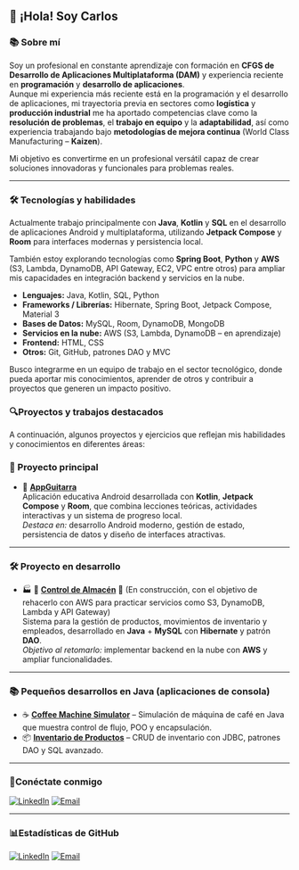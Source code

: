 ## 👋 ¡Hola! Soy Carlos

### 📚 Sobre mí
Soy un profesional en constante aprendizaje con formación en **CFGS de Desarrollo de Aplicaciones Multiplataforma (DAM)** y experiencia reciente en **programación** y **desarrollo de aplicaciones**.  
Aunque mi experiencia más reciente está en la programación y el desarrollo de aplicaciones, mi trayectoria previa en sectores como **logística** y **producción industrial** me ha aportado competencias clave como la **resolución de problemas**, el **trabajo en equipo** y la **adaptabilidad**, así como experiencia trabajando bajo **metodologías de mejora continua** (World Class Manufacturing – **Kaizen**).

Mi objetivo es convertirme en un profesional versátil capaz de crear soluciones innovadoras y funcionales para problemas reales.

---

### 🛠️ Tecnologías y habilidades
Actualmente trabajo principalmente con **Java**, **Kotlin** y **SQL** en el desarrollo de aplicaciones Android y multiplataforma, utilizando **Jetpack Compose** y **Room** para interfaces modernas y persistencia local.  

También estoy explorando tecnologías como **Spring Boot**, **Python** y **AWS** (S3, Lambda, DynamoDB, API Gateway, EC2, VPC entre otros) para ampliar mis capacidades en integración backend y servicios en la nube.

- **Lenguajes:** Java, Kotlin, SQL, Python  
- **Frameworks / Librerías:** Hibernate, Spring Boot, Jetpack Compose, Material 3  
- **Bases de Datos:** MySQL, Room, DynamoDB, MongoDB  
- **Servicios en la nube:** AWS (S3, Lambda, DynamoDB – en aprendizaje)
- **Frontend:** HTML, CSS  
- **Otros:** Git, GitHub, patrones DAO y MVC



Busco integrarme en un equipo de trabajo en el sector tecnológico, donde pueda aportar mis conocimientos, aprender de otros y contribuir a proyectos que generen un impacto positivo.



### 🔍Proyectos y trabajos destacados
A continuación, algunos proyectos y ejercicios que reflejan mis habilidades y conocimientos en diferentes áreas:

### 🚀 Proyecto principal
- 🎸 [**AppGuitarra**](https://github.com/carlosDAM2905/AppGuitarra.git)  
  Aplicación educativa Android desarrollada con **Kotlin**, **Jetpack Compose** y **Room**, que combina lecciones teóricas, actividades interactivas y un sistema de progreso local.  
  *Destaca en:* desarrollo Android moderno, gestión de estado, persistencia de datos y diseño de interfaces atractivas.

---

### 🛠️ Proyecto en desarrollo
- 🏭 🚧 [**Control de Almacén**](https://github.com/carlosDAM2905/control-almacen.git) 🚧 (En construcción, con el objetivo de rehacerlo con AWS para practicar servicios como S3, DynamoDB, Lambda y API Gateway)  
  Sistema para la gestión de productos, movimientos de inventario y empleados, desarrollado en **Java** + **MySQL** con **Hibernate** y patrón **DAO**.  
   *Objetivo al retomarlo:* implementar backend en la nube con **AWS** y ampliar funcionalidades.

---

### 📚 Pequeños desarrollos en Java (aplicaciones de consola)
- ☕ [**Coffee Machine Simulator**](https://github.com/carlosDAM2905/CoffeeMachine.git) – Simulación de máquina de café en Java que muestra control de flujo, POO y encapsulación.  
- 📦 [**Inventario de Productos**](https://github.com/carlosDAM2905/gestion-almacen.git) – CRUD de inventario con JDBC, patrones DAO y SQL avanzado.

---


### 🔗Conéctate conmigo
[![LinkedIn](https://img.shields.io/badge/LinkedIn-0077B5?style=for-the-badge&logo=linkedin&logoColor=white)](https://www.linkedin.com/in/carlos-gómez-sánchez-44166132a)
[![Email](https://img.shields.io/badge/Email-E52E12?style=for-the-badge&logo=gmail&logoColor=white)](mailto:carlosdam2905@gmail.com)


---

### 📊Estadísticas de GitHub
[![LinkedIn](https://img.shields.io/badge/LinkedIn-0077B5?style=for-the-badge&logo=linkedin&logoColor=white)](https://www.linkedin.com/in/carlos-gómez-sánchez-44166132a)
[![Email](https://img.shields.io/badge/Gmail-D14836?style=for-the-badge&logo=gmail&logoColor=white)](mailto:carlosdam2905@gmail.com)




  


<!--
**carlosDAM2905/carlosDAM2905** is a ✨ _special_ ✨ repository because its `README.md` (this file) appears on your GitHub profile.

Here are some ideas to get you started:

- 🔭 I’m currently working on ...
- 🌱 I’m currently learning ...
- 👯 I’m looking to collaborate on ...
- 🤔 I’m looking for help with ...
- 💬 Ask me about ...
- 📫 How to reach me: ...
- 😄 Pronouns: ...
- ⚡ Fun fact: ...
-->
